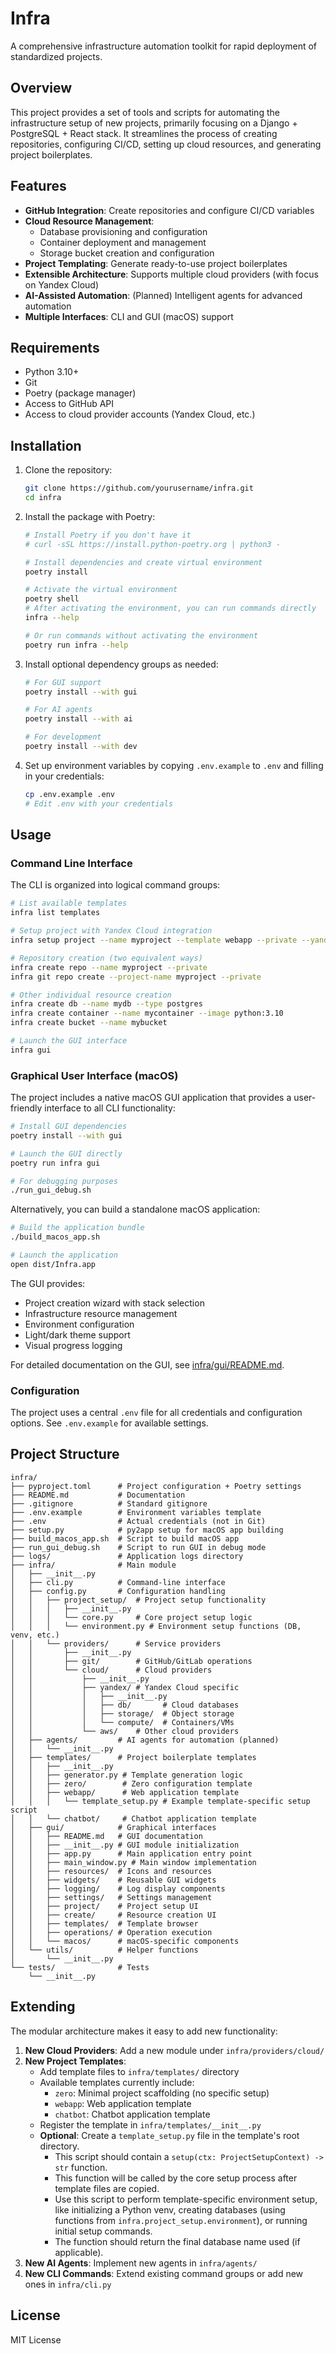# Infra

A comprehensive infrastructure automation toolkit for rapid deployment of standardized projects.

## Overview

This project provides a set of tools and scripts for automating the infrastructure setup of new projects, primarily focusing on a Django + PostgreSQL + React stack. It streamlines the process of creating repositories, configuring CI/CD, setting up cloud resources, and generating project boilerplates.

## Features

- **GitHub Integration**: Create repositories and configure CI/CD variables
- **Cloud Resource Management**:
  - Database provisioning and configuration
  - Container deployment and management
  - Storage bucket creation and configuration
- **Project Templating**: Generate ready-to-use project boilerplates
- **Extensible Architecture**: Supports multiple cloud providers (with focus on Yandex Cloud)
- **AI-Assisted Automation**: (Planned) Intelligent agents for advanced automation
- **Multiple Interfaces**: CLI and GUI (macOS) support

## Requirements

- Python 3.10+
- Git
- Poetry (package manager)
- Access to GitHub API
- Access to cloud provider accounts (Yandex Cloud, etc.)

## Installation

1. Clone the repository:
   ```bash
   git clone https://github.com/yourusername/infra.git
   cd infra
   ```

2. Install the package with Poetry:
   ```bash
   # Install Poetry if you don't have it
   # curl -sSL https://install.python-poetry.org | python3 -

   # Install dependencies and create virtual environment
   poetry install

   # Activate the virtual environment
   poetry shell
   # After activating the environment, you can run commands directly
   infra --help

   # Or run commands without activating the environment
   poetry run infra --help
   ```

3. Install optional dependency groups as needed:
   ```bash
   # For GUI support
   poetry install --with gui

   # For AI agents
   poetry install --with ai

   # For development
   poetry install --with dev
   ```

4. Set up environment variables by copying `.env.example` to `.env` and filling in your credentials:
   ```bash
   cp .env.example .env
   # Edit .env with your credentials
   ```

## Usage

### Command Line Interface

The CLI is organized into logical command groups:

```bash
# List available templates
infra list templates

# Setup project with Yandex Cloud integration
infra setup project --name myproject --template webapp --private --yandex

# Repository creation (two equivalent ways)
infra create repo --name myproject --private
infra git repo create --project-name myproject --private

# Other individual resource creation
infra create db --name mydb --type postgres
infra create container --name mycontainer --image python:3.10
infra create bucket --name mybucket

# Launch the GUI interface
infra gui
```

### Graphical User Interface (macOS)

The project includes a native macOS GUI application that provides a user-friendly interface to all CLI functionality:

```bash
# Install GUI dependencies
poetry install --with gui

# Launch the GUI directly
poetry run infra gui

# For debugging purposes
./run_gui_debug.sh
```

Alternatively, you can build a standalone macOS application:

```bash
# Build the application bundle
./build_macos_app.sh

# Launch the application
open dist/Infra.app
```

The GUI provides:
- Project creation wizard with stack selection
- Infrastructure resource management
- Environment configuration
- Light/dark theme support
- Visual progress logging

For detailed documentation on the GUI, see [infra/gui/README.md](infra/gui/README.md).

### Configuration

The project uses a central `.env` file for all credentials and configuration options. See `.env.example` for available settings.

## Project Structure

```
infra/
├── pyproject.toml      # Project configuration + Poetry settings
├── README.md           # Documentation
├── .gitignore          # Standard gitignore
├── .env.example        # Environment variables template
├── .env                # Actual credentials (not in Git)
├── setup.py            # py2app setup for macOS app building
├── build_macos_app.sh  # Script to build macOS app
├── run_gui_debug.sh    # Script to run GUI in debug mode
├── logs/               # Application logs directory
├── infra/              # Main module
│   ├── __init__.py
│   ├── cli.py          # Command-line interface
│   ├── config.py       # Configuration handling
│   │   ├── project_setup/  # Project setup functionality
│   │   │   ├── __init__.py
│   │   │   └── core.py     # Core project setup logic
│   │   │   └── environment.py # Environment setup functions (DB, venv, etc.)
│   │   └── providers/      # Service providers
│   │       ├── __init__.py
│   │       ├── git/        # GitHub/GitLab operations
│   │       └── cloud/      # Cloud providers
│   │           ├── __init__.py
│   │           ├── yandex/ # Yandex Cloud specific
│   │           │   ├── __init__.py
│   │           │   ├── db/       # Cloud databases
│   │           │   ├── storage/  # Object storage
│   │           │   └── compute/  # Containers/VMs
│   │           └── aws/    # Other cloud providers
│   ├── agents/         # AI agents for automation (planned)
│   │   └── __init__.py
│   ├── templates/      # Project boilerplate templates
│   │   ├── __init__.py
│   │   ├── generator.py # Template generation logic
│   │   ├── zero/        # Zero configuration template
│   │   ├── webapp/      # Web application template
│   │   │   └── template_setup.py # Example template-specific setup script
│   │   └── chatbot/     # Chatbot application template
│   ├── gui/            # Graphical interfaces
│   │   ├── README.md   # GUI documentation
│   │   ├── __init__.py # GUI module initialization
│   │   ├── app.py      # Main application entry point
│   │   ├── main_window.py # Main window implementation
│   │   ├── resources/  # Icons and resources
│   │   ├── widgets/    # Reusable GUI widgets
│   │   ├── logging/    # Log display components
│   │   ├── settings/   # Settings management
│   │   ├── project/    # Project setup UI
│   │   ├── create/     # Resource creation UI
│   │   ├── templates/  # Template browser
│   │   ├── operations/ # Operation execution
│   │   └── macos/      # macOS-specific components
│   └── utils/          # Helper functions
│       └── __init__.py
└── tests/              # Tests
    └── __init__.py
```

## Extending

The modular architecture makes it easy to add new functionality:

1. **New Cloud Providers**: Add a new module under `infra/providers/cloud/`
2. **New Project Templates**:
   - Add template files to `infra/templates/` directory
   - Available templates currently include:
     - `zero`: Minimal project scaffolding (no specific setup)
     - `webapp`: Web application template
     - `chatbot`: Chatbot application template
   - Register the template in `infra/templates/__init__.py`
   - **Optional**: Create a `template_setup.py` file in the template's root directory.
     - This script should contain a `setup(ctx: ProjectSetupContext) -> str` function.
     - This function will be called by the core setup process after template files are copied.
     - Use this script to perform template-specific environment setup, like initializing a Python venv, creating databases (using functions from `infra.project_setup.environment`), or running initial setup commands.
     - The function should return the final database name used (if applicable).
3. **New AI Agents**: Implement new agents in `infra/agents/`
4. **New CLI Commands**: Extend existing command groups or add new ones in `infra/cli.py`

## License

MIT License
